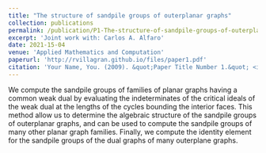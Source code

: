 ```yaml
---
title: "The structure of sandpile groups of outerplanar graphs"
collection: publications
permalink: /publication/P1-The-structure-of-sandpile-groups-of-outerplanar-graphs
excerpt: 'Joint work with: Carlos A. Alfaro'
date: 2021-15-04
venue: 'Applied Mathematics and Computation'
paperurl: 'http://rvillagran.github.io/files/paper1.pdf'
citation: 'Your Name, You. (2009). &quot;Paper Title Number 1.&quot; <i>Journal 1</i>. 1(1).'
---
```


We compute the sandpile groups of families of planar graphs having a common weak dual by evaluating the indeterminates of the critical ideals of the weak dual at the lengths of the cycles bounding the interior faces. This method allow us to determine the algebraic structure of the sandpile groups of outerplanar graphs, and can be used to compute the sandpile groups of many other planar graph families. Finally, we compute the identity element for the sandpile groups of the dual graphs of many outerplane graphs.
